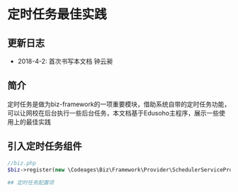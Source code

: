 # 定时任务最佳实践

## 更新日志

* 2018-4-2: 首次书写本文档   钟云昶

## 简介

定时任务是做为biz-framework的一项重要模块，借助系统自带的定时任务功能，可以让网校在后台执行一些后台任务，本文档基于Edusoho主程序，展示一些使用上的最佳实践

## 引入定时任务组件

```php
//biz.php
$biz->register(new \Codeages\Biz\Framework\Provider\SchedulerServiceProvider());
  
## 定时任务配置项



